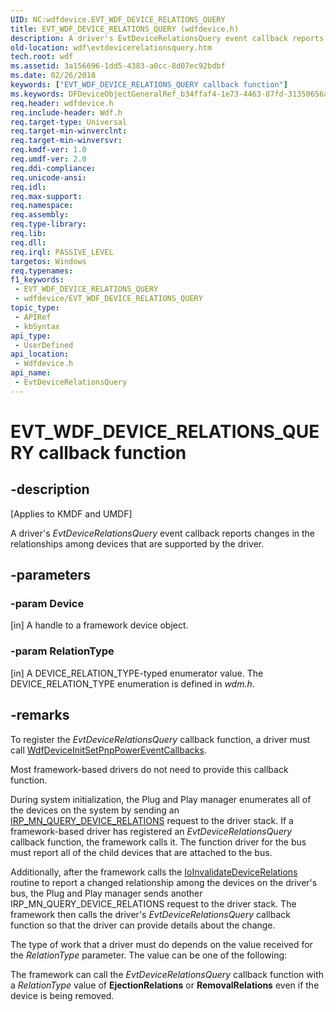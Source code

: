```yaml
---
UID: NC:wdfdevice.EVT_WDF_DEVICE_RELATIONS_QUERY
title: EVT_WDF_DEVICE_RELATIONS_QUERY (wdfdevice.h)
description: A driver's EvtDeviceRelationsQuery event callback reports changes in the relationships among devices that are supported by the driver.
old-location: wdf\evtdevicerelationsquery.htm
tech.root: wdf
ms.assetid: 3a156696-1dd5-4383-a0cc-8d07ec92bdbf
ms.date: 02/26/2018
keywords: ["EVT_WDF_DEVICE_RELATIONS_QUERY callback function"]
ms.keywords: DFDeviceObjectGeneralRef_b34ffaf4-1e73-4463-87fd-31350656a7a5.xml, EVT_WDF_DEVICE_RELATIONS_QUERY, EVT_WDF_DEVICE_RELATIONS_QUERY callback, EvtDeviceRelationsQuery, EvtDeviceRelationsQuery callback function, kmdf.evtdevicerelationsquery, wdf.evtdevicerelationsquery, wdfdevice/EvtDeviceRelationsQuery
req.header: wdfdevice.h
req.include-header: Wdf.h
req.target-type: Universal
req.target-min-winverclnt: 
req.target-min-winversvr: 
req.kmdf-ver: 1.0
req.umdf-ver: 2.0
req.ddi-compliance: 
req.unicode-ansi: 
req.idl: 
req.max-support: 
req.namespace: 
req.assembly: 
req.type-library: 
req.lib: 
req.dll: 
req.irql: PASSIVE_LEVEL
targetos: Windows
req.typenames: 
f1_keywords:
 - EVT_WDF_DEVICE_RELATIONS_QUERY
 - wdfdevice/EVT_WDF_DEVICE_RELATIONS_QUERY
topic_type:
 - APIRef
 - kbSyntax
api_type:
 - UserDefined
api_location:
 - Wdfdevice.h
api_name:
 - EvtDeviceRelationsQuery
---
```


# EVT_WDF_DEVICE_RELATIONS_QUERY callback function


## -description

<p class="CCE_Message">[Applies to KMDF and UMDF]</p>

A driver's <i>EvtDeviceRelationsQuery</i> event callback reports changes in the relationships among devices that are supported by the driver.

## -parameters

### -param Device 

[in]
A handle to a framework device object.

### -param RelationType 

[in]
A DEVICE_RELATION_TYPE-typed enumerator value. The DEVICE_RELATION_TYPE enumeration is defined in <i>wdm.h</i>.

## -remarks

To register the <i>EvtDeviceRelationsQuery</i> callback function, a driver must call <a href="https://docs.microsoft.com/windows-hardware/drivers/ddi/wdfdevice/nf-wdfdevice-wdfdeviceinitsetpnppowereventcallbacks">WdfDeviceInitSetPnpPowerEventCallbacks</a>.

Most framework-based drivers do not need to provide this callback function.

During system initialization, the Plug and Play manager enumerates all of the devices on the system by sending an <a href="https://docs.microsoft.com/windows-hardware/drivers/kernel/irp-mn-query-device-relations">IRP_MN_QUERY_DEVICE_RELATIONS</a> request to the driver stack. If a framework-based driver has registered an <i>EvtDeviceRelationsQuery</i> callback function, the framework calls it. The function driver for the bus must report all of the child devices that are attached to the bus.

Additionally, after the framework calls the <a href="https://docs.microsoft.com/windows-hardware/drivers/ddi/wdm/nf-wdm-ioinvalidatedevicerelations">IoInvalidateDeviceRelations</a> routine to report a changed relationship among the devices on the driver's bus, the Plug and Play manager sends another IRP_MN_QUERY_DEVICE_RELATIONS request to the driver stack. The framework then calls the driver's <i>EvtDeviceRelationsQuery</i> callback function so that the driver can provide details about the change. 

The type of work that a driver must do depends on the value received for the <i>RelationType</i> parameter. The value can be one of the following:



The framework can call the <i>EvtDeviceRelationsQuery</i> callback function with a <i>RelationType</i> value of <b>EjectionRelations</b> or <b>RemovalRelations</b> even if the device is being removed.

